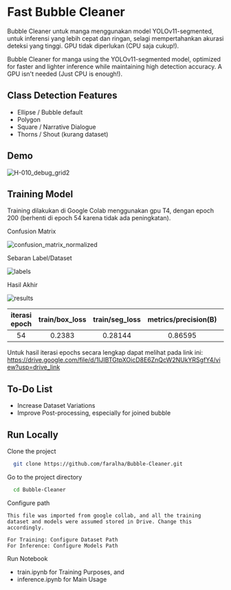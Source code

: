 
# Fast Bubble Cleaner

Bubble Cleaner untuk manga menggunakan model YOLOv11-segmented, untuk inferensi yang lebih cepat dan ringan, selagi mempertahankan akurasi deteksi yang tinggi. GPU tidak diperlukan (CPU saja cukup!).

Bubble Cleaner for manga using the YOLOv11-segmented model, optimized for faster and lighter inference while maintaining high detection accuracy. A GPU isn't needed (Just CPU is enough!).
## Class Detection Features

- Ellipse / Bubble default
- Polygon
- Square / Narrative Dialogue
- Thorns / Shout (kurang dataset)


## Demo

![H-010_debug_grid2](https://github.com/user-attachments/assets/495a8bc0-008f-4a75-af25-1d49496bc9cc)

## Training Model
Training dilakukan di Google Colab menggunakan gpu T4, dengan epoch 200 (berhenti di epoch 54 karena tidak ada peningkatan).

Confusion Matrix

![confusion_matrix_normalized](https://github.com/user-attachments/assets/fb646197-fea5-424f-a9ce-723647460344)


Sebaran Label/Dataset

![labels](https://github.com/user-attachments/assets/eeb3ff40-4ae1-4225-a702-8219eaca8096)


Hasil Akhir

![results](https://github.com/user-attachments/assets/21c0772f-f297-474c-bfe7-bb2a1230a451)

| iterasi epoch | train/box_loss | train/seg_loss | metrics/precision(B) | metrics/recall(B) | metrics/mAP50(B) | metrics/mAP50(M) |
| :----: | :-----: | :-----: | :-----: | :-----: | :-----: | :-----: |
| 54 | 0.2383 | 0.28144 | 0.86595 | 0.80737 | 0.82864 | 0.82972 |

Untuk hasil iterasi epochs secara lengkap dapat melihat pada link ini: https://drive.google.com/file/d/1lJIBTGtpXOicD8E6ZnQcW2NUkYRSgfY4/view?usp=drive_link

## To-Do List
- Increase Dataset Variations
- Improve Post-processing, especially for joined bubble

## Run Locally

Clone the project

```bash
  git clone https://github.com/faralha/Bubble-Cleaner.git
```

Go to the project directory

```bash
  cd Bubble-Cleaner
```

Configure path
```
This file was imported from google collab, and all the training dataset and models were assumed stored in Drive. Change this accordingly.

For Training: Configure Dataset Path
For Inference: Configure Models Path
```

Run Notebook

- train.ipynb for Training Purposes, and
- inference.ipynb for Main Usage
